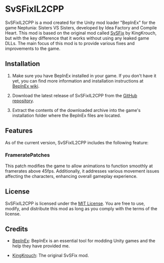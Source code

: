 # SvSFixIL2CPP

SvSFixIL2CPP is a mod created for the Unity mod loader "BepInEx" for the game Neptunia: Sisters VS Sisters, developed by Idea Factory and Compile Heart. 
This mod is based on the original mod called [SvSFix](https://github.com/KingKrouch/SvSFix) by KingKrouch, but with the key difference that it works without using any leaked game DLLs. 
The main focus of this mod is to provide various fixes and improvements to the game.

## Installation

1. Make sure you have BepInEx installed in your game. If you don't have it yet, you can find more information and installation instructions at [BepInEx wiki](https://docs.bepinex.dev/master/articles/user_guide/installation/index.html).

2. Download the latest release of SvSFixIL2CPP from the [GitHub repository](https://github.com/D3fau4/SvSFixIL2CPP/releases).

3. Extract the contents of the downloaded archive into the game's installation folder where the BepInEx files are located.

## Features

As of the current version, SvSFixIL2CPP includes the following feature:

### FrameratePatches

This patch modifies the game to allow animations to function smoothly at framerates above 45fps. Additionally, 
it addresses various movement issues affecting the characters, enhancing overall gameplay experience.

## License

SvSFixIL2CPP is licensed under the [MIT License](LICENSE). You are free to use, modify, and distribute this mod as long as you comply with the terms of the license.

## Credits

- [BepInEx](https://github.com/BepInEx/BepInEx): BepInEx is an essential tool for modding Unity games and the help they have provided me.

- [KingKrouch](https://github.com/KingKrouch): The original SvSFix mod.
